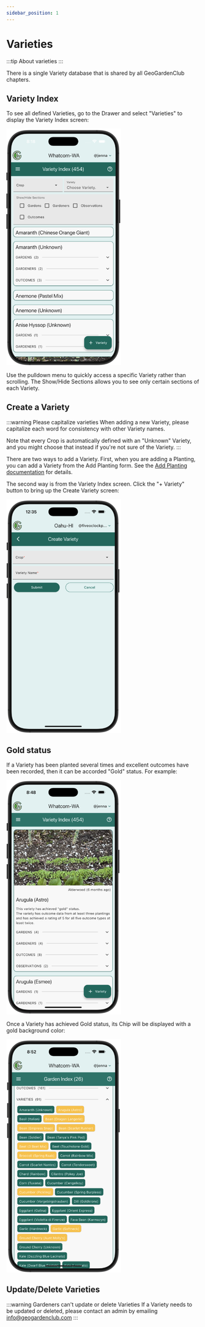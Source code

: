 ```yaml
---
sidebar_position: 1
---
```


# Varieties

:::tip About varieties
:::

There is a single Variety database that is shared by all GeoGardenClub chapters.

## Variety Index

To see all defined Varieties, go to the Drawer and select "Varieties" to display the Variety Index screen:

<img width="300" src="/img/user-guide/variety-index-screen.png"/>

Use the pulldown menu to quickly access a specific Variety rather than scrolling. The Show/Hide Sections allows you to see only certain sections of each Variety.

## Create a Variety

:::warning Please capitalize varieties
When adding a new Variety, please capitalize each word for consistency with other Variety names. 

Note that every Crop is automatically defined with an "Unknown" Variety, and you might choose that instead if you're not sure of the Variety.
:::

There are two ways to add a Variety.  First, when you are adding a Planting, you can add a Variety from the Add Planting form. See the [Add Planting documentation](plantings.md#create-a-planting) for details.

The second way is from the Variety Index screen. Click the "+ Variety" button to bring up the Create Variety screen:

<img width="300" src="/img/user-guide/variety-create.png"/>

## Gold status

If a Variety has been planted several times and excellent outcomes have been recorded, then it can be accorded "Gold" status. For example:

<img width="300" src="/img/user-guide/variety-gold-1.png"/>

Once a Variety has achieved Gold status, its Chip will be displayed with a gold background color:

<img width="300" src="/img/user-guide/variety-gold-2.png"/>



## Update/Delete Varieties

:::warning Gardeners can't update or delete Varieties
If a Variety needs to be updated or deleted, please contact an admin by emailing info@geogardenclub.com
:::


